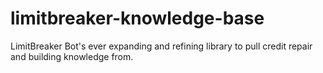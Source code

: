 # limitbreaker-knowledge-base
 LimitBreaker Bot's ever expanding and refining library to pull credit repair and building knowledge from.
